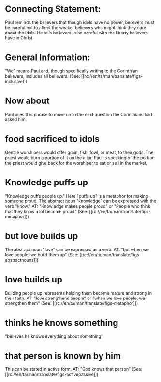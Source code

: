 # Connecting Statement:

Paul reminds the believers that though idols have no power, believers must be careful not to affect the weaker believers who might think they care about the idols. He tells believers to be careful with the liberty believers have in Christ.

# General Information:

"We" means Paul and, though specifically writing to the Corinthian believers, includes all believers. (See: [[rc://en/ta/man/translate/figs-inclusive]])

# Now about

Paul uses this phrase to move on to the next question the Corinthians had asked him.

# food sacrificed to idols

Gentile worshipers would offer grain, fish, fowl, or meat, to their gods. The priest would burn a portion of it on the altar. Paul is speaking of the portion the priest would give back for the worshiper to eat or sell in the market.

# Knowledge puffs up

"Knowledge puffs people up." Here "puffs up" is a metaphor for making someone proud. The abstract noun "knowledge" can be expressed with the verb "know." AT: "Knowledge makes people proud" or "People who think that they know a lot become proud" (See: [[rc://en/ta/man/translate/figs-metaphor]])

# but love builds up

The abstract noun "love" can be expressed as a verb. AT: "but when we love people, we build them up" (See: [[rc://en/ta/man/translate/figs-abstractnouns]])

# love builds up

Building people up represents helping them become mature and strong in their faith. AT: "love strengthens people" or "when we love people, we strengthen them" (See: [[rc://en/ta/man/translate/figs-metaphor]])

# thinks he knows something

"believes he knows everything about something"

# that person is known by him

This can be stated in active form. AT: "God knows that person" (See: [[rc://en/ta/man/translate/figs-activepassive]])